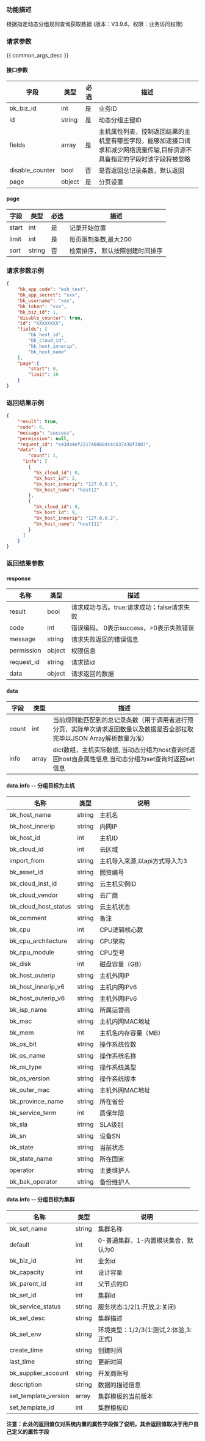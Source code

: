 ### 功能描述

根据指定动态分组规则查询获取数据 (版本：V3.9.6，权限：业务访问权限)

### 请求参数

{{ common_args_desc }}

#### 接口参数

| 字段      |  类型      | 必选   |  描述      |
|-----------|------------|--------|------------|
| bk_biz_id |  int     | 是     | 业务ID |
| id        |  string     | 是     | 动态分组主键ID |
| fields    |  array   | 是     | 主机属性列表，控制返回结果的主机里有哪些字段，能够加速接口请求和减少网络流量传输,目标资源不具备指定的字段时该字段将被忽略 |
| disable_counter |  bool | 否     | 是否返回总记录条数，默认返回 |
| page     |  object     | 是     | 分页设置 |

#### page

| 字段      |  类型      | 必选   |  描述      |
|-----------|------------|--------|------------|
| start     |  int     | 是     | 记录开始位置 |
| limit     |  int     | 是     | 每页限制条数,最大200 |
| sort     |  string   | 否     | 检索排序， 默认按照创建时间排序 |

### 请求参数示例

```json
{
    "bk_app_code": "esb_test",
    "bk_app_secret": "xxx",
    "bk_username": "xxx",
    "bk_token": "xxx",
    "bk_biz_id": 1,
    "disable_counter": true,
    "id": "XXXXXXXX",
    "fields": [
        "bk_host_id",
        "bk_cloud_id",
        "bk_host_innerip",
        "bk_host_name"
    ],
    "page":{
        "start": 0,
        "limit": 10
    }
}
```

### 返回结果示例

```json
{
    "result": true,
    "code": 0,
    "message": "success",
    "permission": null,
    "request_id": "e43da4ef221746868dc4c837d36f3807",
    "data": {
        "count": 1,
      "info": [
        {
          "bk_cloud_id": 0,
          "bk_host_id": 2,
          "bk_host_innerip": "127.0.0.1",
          "bk_host_name": "host12"
        },
        {
          "bk_cloud_id": 0,
          "bk_host_id": 9,
          "bk_host_innerip": "127.0.0.2",
          "bk_host_name": "host111"
        }
      ]
    }
}
```

### 返回结果参数

#### response

| 名称    | 类型   | 描述                                    |
| ------- | ------ | ------------------------------------- |
| result  | bool   | 请求成功与否。true:请求成功；false请求失败 |
| code    | int    | 错误编码。 0表示success，>0表示失败错误   |
| message | string | 请求失败返回的错误信息                   |
| permission    | object | 权限信息    |
| request_id    | string | 请求链id    |
| data    | object | 请求返回的数据                          |

#### data

| 字段      | 类型      | 描述      |
|-----------|-----------|-----------|
| count     | int | 当前规则能匹配到的总记录条数（用于调用者进行预分页，实际单次请求返回数量以及数据是否全部拉取完毕以JSON Array解析数量为准） |
| info      | array        | dict数组，主机实际数据, 当动态分组为host查询时返回host自身属性信息,当动态分组为set查询时返回set信息 |

#### data.info -- 分组目标为主机
| 名称  | 类型  | 说明 |
| ---------------- | ------ | ---------------|
| bk_host_name           | string | 主机名   |        
| bk_host_innerip  | string | 内网IP        |                                 
| bk_host_id       | int    | 主机ID        |                                 
| bk_cloud_id      | int    | 云区域        |  
| import_from     | string | 主机导入来源,以api方式导入为3 |
| bk_asset_id      | string    | 固资编号              |
| bk_cloud_inst_id      | string |  云主机实例ID           |
| bk_cloud_vendor      | string |  云厂商               |
| bk_cloud_host_status      | string |  云主机状态             |
| bk_comment      | string | 备注                |
| bk_cpu      | int    |  CPU逻辑核心数          |
| bk_cpu_architecture      | string |  CPU架构             |
| bk_cpu_module      | string |  CPU型号             |
| bk_disk      | int    |  磁盘容量（GB）          |
| bk_host_outerip      | string |  主机外网IP            |
| bk_host_innerip_v6      | string | 主机内网IPv6          |
| bk_host_outerip_v6      | string |  主机外网IPv6          |
| bk_isp_name      | string |  所属运营商             |
| bk_mac      | string |  主机内网MAC地址         |
| bk_mem      | int    |  主机名内存容量（MB）       |
| bk_os_bit      | string |  操作系统位数            |
| bk_os_name      | string |  操作系统名称            |
| bk_os_type      | string |  操作系统类型            |
| bk_os_version      | string | 操作系统版本            |
| bk_outer_mac      | string | 主机外网MAC地址         |
| bk_province_name      | string |  所在省份              |
| bk_service_term      | int    | 质保年限              |
| bk_sla      | string | SLA级别             |
| bk_sn      | string |  设备SN              |
| bk_state      | string |  当前状态              |
| bk_state_name      | string | 所在国家              |
| operator      | string | 主要维护人             |
| bk_bak_operator      | string | 备份维护人             |

#### data.info -- 分组目标为集群
| 名称  | 类型  | 说明 |
| ---------------- | ------ | ---------------|
| bk_set_name     | string       | 集群名称 |
| default             |  int     | 0-普通集群，1-内置模块集合，默认为0 |
| bk_biz_id | int | 业务id |
| bk_capacity | int | 设计容量 |
|bk_parent_id|int|父节点的ID|
| bk_set_id | int | 集群id |
| bk_service_status | string   | 服务状态:1/2(1:开放,2:关闭)           |
|bk_set_desc|string|集群描述|
| bk_set_env        | string   | 环境类型：1/2/3(1:测试,2:体验,3:正式) |
| create_time         | string | 创建时间     |
| last_time           | string | 更新时间     |
| bk_supplier_account | string | 开发商账号   |
| description           | string     | 数据的描述信息     |
| set_template_version|  array |集群模板的当前版本 |
| set_template_id|  int |集群模板ID |

**注意：此处的返回值仅对系统内置的属性字段做了说明，其余返回值取决于用户自己定义的属性字段**